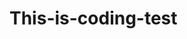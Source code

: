 # This-is-coding-test
      
  
    
 
   
     
         
               
                        
                  
                   
        
                  
            
             
          
      
    
